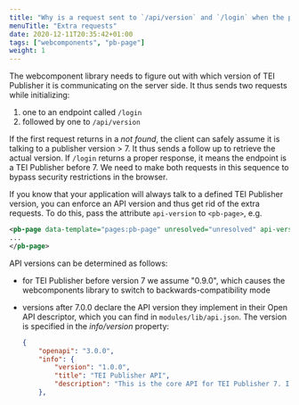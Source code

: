 ```yaml
---
title: "Why is a request sent to `/api/version` and `/login` when the page loads?"
menuTitle: "Extra requests"
date: 2020-12-11T20:35:42+01:00
tags: ["webcomponents", "pb-page"]
weight: 1
---
```


The webcomponent library needs to figure out with which version of TEI Publisher it is communicating on the server side. It thus sends two requests while initializing:

1. one to an endpoint called `/login`
2. followed by one to `/api/version`

If the first request returns in a _not found_, the client can safely assume it is talking to a publisher version > 7. It thus sends a follow up to retrieve the actual version. If `/login` returns a proper response, it means the endpoint is a TEI Publisher before 7. We need to make both requests in this sequence to bypass security restrictions in the browser.

If you know that your application will always talk to a defined TEI Publisher version, you can enforce an API version and thus get rid of the extra requests. To do this, pass the attribute `api-version` to `<pb-page>`, e.g.

```xml
<pb-page data-template="pages:pb-page" unresolved="unresolved" api-version="1.0.0">
...
</pb-page>
```

API versions can be determined as follows:

* for TEI Publisher before version 7 we assume "0.9.0", which causes the webcomponents library to switch to backwards-compatibility mode
* versions after 7.0.0 declare the API version they implement in their Open API descriptor, which you can find in `modules/lib/api.json`. The version is specified in the _info/version_ property:

    ```json
    {
        "openapi": "3.0.0",
        "info": {
            "version": "1.0.0",
            "title": "TEI Publisher API",
            "description": "This is the core API for TEI Publisher 7. It describes all endpoints used by TEI Publisher web components, plus additional operations added for external access."
        },
    ```